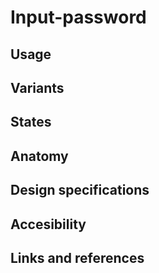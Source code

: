 # Input-password

<!--Add description for the component-->

## Usage

<!--
This section answers the question: when to use and when not to use this component?

* Reason 1
* Reason 2
* Reason 3
-->

## Variants

<!--

In this section define the variant the component in question has (e.g. the button component has three variants: primary, secondary and text).

Variants: **Variant 1**, **variant 2**

![Variants image](path to the image)

_Image caption_

If the component has no variants this section can be removed.

-->

## States

<!--

Define the different states for the component if there are any.

States: **State 1**, **state 2**

![States image](path to the image)

_Image caption_

-->

## Anatomy

<!--

In the anatomy section an image displays all the elements that are part of the component and as a caption a list of the numerical references present on the image providing the names of each element.

![Anatomy image](path to the image)

_Image caption_

1. Element 1
2. Element 2

-->

## Design specifications

<!--

The design specifications section provides developers the information needed to apply the correct visual properties of the component.

![Specs image](path to the image)

_Image caption_

### Color
### Typography
### Border
### Spacing

-->

## Accesibility

<!--
Add WCAG success criterion and WAI-ARIA design pattern and example when available

### WCAG 

* Understanding WCAG 2.2 - [SC x.x name of the succes criterion](url)

### WAI-ARIA

* WAI-ARIA Authoring practices 1.2 - [x.x title of the section](url)
* WAI-ARIA Authoring practices 1.2 - ["Name" design pattern](url)
-->


## Links and references

<!--

* [Angular CDK component](url)
* [React CDK component](url)

____________________________________________________________

* [Edit this page on GitHub](url)

